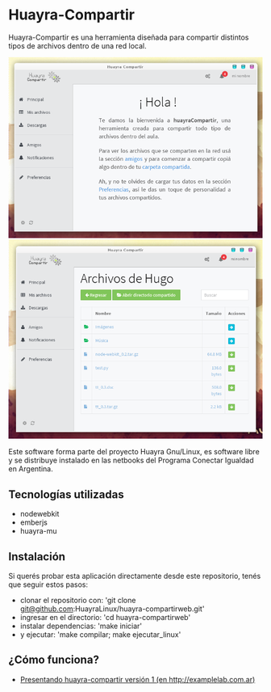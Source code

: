 Huayra-Compartir
================

Huayra-Compartir es una herramienta diseñada para compartir distintos tipos
de archivos dentro de una red local.


![](imagenes/preview_3.png)
![](imagenes/preview_4.png)


Este software forma parte del proyecto Huayra Gnu/Linux, es software libre y
se distribuye instalado en las netbooks del Programa Conectar Igualdad en Argentina.

## Tecnologías utilizadas

* nodewebkit
* emberjs
* huayra-mu


Instalación
-----------

Si querés probar esta aplicación directamente desde este repositorio, tenés
que seguir estos pasos:

- clonar el repositorio con: 'git clone git@github.com:HuayraLinux/huayra-compartirweb.git'
- ingresar en el directorio: 'cd huayra-compartirweb'
- instalar dependencias: 'make iniciar'
- y ejecutar: 'make compilar; make ejecutar_linux'


¿Cómo funciona?
---------------

- [Presentando huayra-compartir versión 1 (en http://examplelab.com.ar)](http://examplelab.com.ar/presentanto-huayra-compartir)

